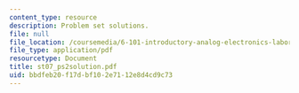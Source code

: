 ```yaml
---
content_type: resource
description: Problem set solutions.
file: null
file_location: /coursemedia/6-101-introductory-analog-electronics-laboratory-spring-2007/bbdfeb20f17dbf102e7112e8d4cd9c73_st07_ps2solution.pdf
file_type: application/pdf
resourcetype: Document
title: st07_ps2solution.pdf
uid: bbdfeb20-f17d-bf10-2e71-12e8d4cd9c73
---
```

